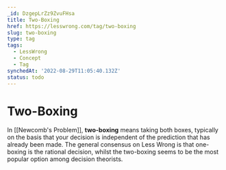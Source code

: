 ```yaml
---
_id: DzgepLrZz9ZvuFHsa
title: Two-Boxing
href: https://lesswrong.com/tag/two-boxing
slug: two-boxing
type: tag
tags:
  - LessWrong
  - Concept
  - Tag
synchedAt: '2022-08-29T11:05:40.132Z'
status: todo
---
```


# Two-Boxing

In [[Newcomb's Problem]], **two-boxing** means taking both boxes, typically on the basis that your decision is independent of the prediction that has already been made. The general consensus on Less Wrong is that one-boxing is the rational decision, whilst the two-boxing seems to be the most popular option among decision theorists.
